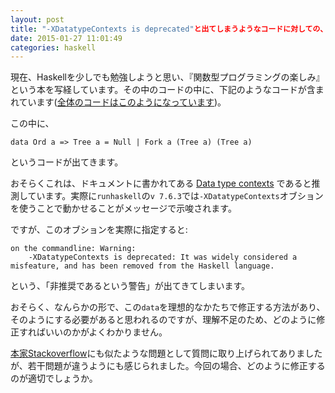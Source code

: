 ```yaml
---
layout: post
title: "-XDatatypeContexts is deprecated"と出てしまうようなコードに対しての、適切な修正方法
date: 2015-01-27 11:01:49
categories: haskell
---
```

<!-- {% raw %} -->
<p>現在、Haskellを少しでも勉強しようと思い、『関数型プログラミングの楽しみ』という本を写経しています。その中のコードの中に、下記のようなコードが含まれています(<a href="http://www.cs.ox.ac.uk/publications/books/fop/dist/fop/chapters/1/BinaryHeapTrees.hs" rel="nofollow noreferrer">全体のコードはこのようになっています</a>)。</p>

<p>この中に、</p>

<pre><code>data Ord a =&gt; Tree a = Null | Fork a (Tree a) (Tree a)
</code></pre>

<p>というコードが出てきます。</p>

<p>おそらくこれは、ドキュメントに書かれてある <a href="https://downloads.haskell.org/~ghc/7.6.3/docs/html/users_guide/data-type-extensions.html" rel="nofollow noreferrer">Data type contexts</a> であると推測しています。実際に<code>runhaskell</code>の<code>v 7.6.3</code>では<code>-XDatatypeContexts</code>オブションを使うことで動かせることがメッセージで示唆されます。</p>

<p>ですが、このオブションを実際に指定すると:</p>

<pre><code>on the commandline: Warning:
    -XDatatypeContexts is deprecated: It was widely considered a misfeature, and has been removed from the Haskell language.
</code></pre>

<p>という、「非推奨であるという警告」が出てきてしまいます。</p>

<p>おそらく、なんらかの形で、この<code>data</code>を理想的なかたちで修正する方法があり、そのようにする必要があると思われるのですが、理解不足のため、どのように修正すればいいのかがよくわかりません。</p>

<p><a href="https://stackoverflow.com/questions/7438600/datatypecontexts-deprecated-in-latest-ghc-why">本家Stackoverflow</a>にも似たような問題として質問に取り上げられてありましたが、若干問題が違うようにも感じられました。今回の場合、どのように修正するのが適切でしょうか。</p>
<!-- {% endraw %} -->
